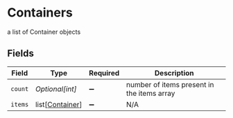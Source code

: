 # Containers

a list of Container objects


## Fields

| Field                                               | Type                                                | Required                                            | Description                                         |
| --------------------------------------------------- | --------------------------------------------------- | --------------------------------------------------- | --------------------------------------------------- |
| `count`                                             | *Optional[int]*                                     | :heavy_minus_sign:                                  | number of items present in the items array          |
| `items`                                             | list[[Container](../../models/shared/container.md)] | :heavy_minus_sign:                                  | N/A                                                 |
